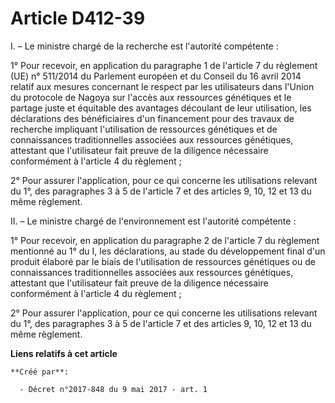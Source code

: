# Article D412-39

I. – Le ministre chargé de la recherche est l'autorité compétente :

1° Pour recevoir, en application du paragraphe 1 de l'article 7 du règlement (UE) n° 511/2014 du Parlement européen et du
Conseil du 16 avril 2014 relatif aux mesures concernant le respect par les utilisateurs dans l'Union du protocole de Nagoya
sur l'accès aux ressources génétiques et le partage juste et équitable des avantages découlant de leur utilisation, les
déclarations des bénéficiaires d'un financement pour des travaux de recherche impliquant l'utilisation de ressources
génétiques et de connaissances traditionnelles associées aux ressources génétiques, attestant que l'utilisateur fait preuve
de la diligence nécessaire conformément à l'article 4 du règlement ;

2° Pour assurer l'application, pour ce qui concerne les utilisations relevant du 1°, des paragraphes 3 à 5 de l'article 7 et
des articles 9, 10, 12 et 13 du même règlement.

II. – Le ministre chargé de l'environnement est l'autorité compétente :

1° Pour recevoir, en application du paragraphe 2 de l'article 7 du règlement mentionné au 1° du I, les déclarations, au stade
du développement final d'un produit élaboré par le biais de l'utilisation de ressources génétiques ou de connaissances
traditionnelles associées aux ressources génétiques, attestant que l'utilisateur fait preuve de la diligence nécessaire
conformément à l'article 4 du règlement ;

2° Pour assurer l'application, pour ce qui concerne les utilisations relevant du 1°, des paragraphes 3 à 5 de l'article 7 et
des articles 9, 10, 12 et 13 du même règlement.

**Liens relatifs à cet article**

	**Créé par**:

	  - Décret n°2017-848 du 9 mai 2017 - art. 1
